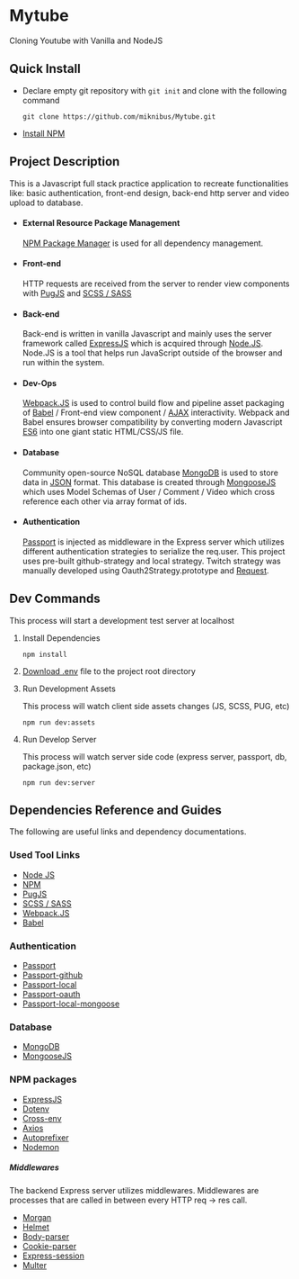 # Mytube

Cloning Youtube with Vanilla and NodeJS

## Quick Install
- Declare empty git repository with `git init` and clone with the following command
  ```shell
  git clone https://github.com/miknibus/Mytube.git
  ```
- [Install NPM](https://www.npmjs.com/get-npm)

## Project Description

This is a Javascript full stack practice application to recreate functionalities like: basic authentication, front-end design, back-end http server and video upload to database.

- #### External Resource Package Management

    [NPM Package Manager](https://npmjs.com/) is used for all dependency management.

- #### Front-end
    
    HTTP requests are received from the server to render view components with [PugJS](https://pugjs.org/) and [SCSS / SASS](https://sass-lang.com/)

- #### Back-end
    
    Back-end is written in vanilla Javascript and mainly uses the server framework called [ExpressJS](https://expressjs.com/) which is acquired through [Node.JS](https://nodejs.org/). Node.JS is a tool that helps run JavaScript outside of the browser and run within the system.

- #### Dev-Ops
    [Webpack.JS](https://webpack.js.org/) is used to control build flow and pipeline asset packaging of [Babel](https://babeljs.io/) / Front-end view component / [AJAX](https://developer.mozilla.org/en-US/docs/Web/Guide/AJAX) interactivity. Webpack and Babel ensures browser compatibility by converting modern Javascript [ES6](http://es6-features.org/) into one giant static HTML/CSS/JS file.

- #### Database
    Community open-source NoSQL database [MongoDB](https://www.mongodb.com/) is used to store data in [JSON](https://developer.mozilla.org/en-US/docs/Web/JavaScript/Reference/Global_Objects/JSON) format. This database is created through [MongooseJS](https://mongoosejs.com/docs/) which uses Model Schemas of User / Comment / Video which cross reference each other via array format of ids. 

- #### Authentication
    [Passport](http://www.passportjs.org/) is injected as middleware in the Express server which utilizes different authentication strategies to serialize the req.user. This project uses pre-built github-strategy and local strategy. Twitch strategy was manually developed using Oauth2Strategy.prototype and [Request](https://www.npmjs.com/package/request).

## Dev Commands

This process will start a development test server at localhost

1. Install Dependencies

   ```shell
   npm install
   ```

2. [Download .env](https://drive.google.com/file/d/1aSzm7Qs8FG5oyO_RmFc4IpoTxtKDeqkH/view?usp=sharing) file to the project root directory

3. Run Development Assets

   This process will watch client side assets changes (JS, SCSS, PUG, etc)

   ```shell
   npm run dev:assets
   ```

4. Run Develop Server

   This process will watch server side code (express server, passport, db, package.json, etc)

   ```shell
   npm run dev:server
   ```
## Dependencies Reference and Guides

The following are useful links and dependency documentations.

### Used Tool Links

- [Node JS](https://nodejs.org/en/)
- [NPM](https://npmjs.com/)
- [PugJS](https://pugjs.org/)
- [SCSS / SASS](https://sass-lang.com/)
- [Webpack.JS](https://webpack.js.org/)
- [Babel](https://babeljs.io/)

### Authentication

- [Passport](http://www.passportjs.org/)
- [Passport-github](http://www.passportjs.org/packages/passport-github/)
- [Passport-local](http://www.passportjs.org/packages/passport-local/)
- [Passport-oauth](http://www.passportjs.org/packages/passport-oauth/)
- [Passport-local-mongoose](https://www.npmjs.com/package/passport-local-mongoose)

### Database

- [MongoDB](https://www.mongodb.com/)
- [MongooseJS](https://mongoosejs.com/docs/)

### NPM packages

- [ExpressJS](https://expressjs.com/)
- [Dotenv](https://www.npmjs.com/package/dotenv)
- [Cross-env](https://www.npmjs.com/package/cross-env)
- [Axios](https://www.npmjs.com/package/axios)
- [Autoprefixer](https://www.npmjs.com/package/autoprefixer)
- [Nodemon](https://www.npmjs.com/package/nodemon)

##### Middlewares
  
The backend Express server utilizes middlewares. Middlewares are processes that are called in between every HTTP req -> res call.

- [Morgan](https://www.npmjs.com/package/morgan)
- [Helmet](https://www.npmjs.com/package/helmet)
- [Body-parser](https://www.npmjs.com/package/body-parser)
- [Cookie-parser](https://www.npmjs.com/package/cookie-parser)
- [Express-session](https://www.npmjs.com/package/express-session)
- [Multer](https://www.npmjs.com/package/multer)
